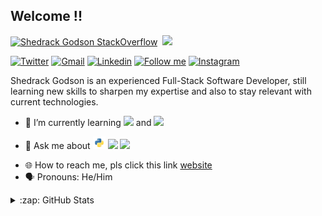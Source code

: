 <!-- ## Hi there, I'm Shedrack Godson.👋 -->
## Welcome !!


[![Shedrack Godson StackOverflow](https://github-readme-stackoverflow.vercel.app/?userID=12733154)](https://stackoverflow.com/users/12733154/shedrack)&nbsp;
[<img src="https://cr-ss-service.azurewebsites.net/api/ScreenShot?widget=summary&username=shedrackgodson&badges=3&--badge-margin=1px&branding=false&layout=horizontal&show-avatar=true&style=--header-bg-color:%2300A856;--border-radius:3px;--name-font-weight:bold;--name-font-size:11.5px;--header-padding:1px;--badge-rank-font-size:0.2em;--badge-location-font-size:0.2em;--badge-technology-font-size:5px;width:300px;--avatar-size:30px;--score-font-size:12px;"
/>](https://profile.codersrank.io/user/shedrackgodson/)

<!-- ![Profile Metrics](https://github.com/elirehema/elirehema/blob/master/github-metrics.svg)-->
[![Twitter](https://img.shields.io/twitter/follow/godson_shedrack?label=Follow&style=social)](https://www.twitter.com/godson_shedrack)
[![Gmail](https://img.shields.io/badge/-Gmail-c14438?style=flat&logo=Gmail&logoColor=white)](mailto:hedrickgodson23@gmail.com)
[![Linkedin](https://img.shields.io/badge/-LinkedIn-blue?style=flat&logo=Linkedin&logoColor=white)](https://www.linkedin.com/in/shedrack-godson/)
[<img src="https://img.shields.io/github/followers/ShedrackGodson?label=follow&style=social" height="22" title="Follow me" />](https://github.com/ShedrackGodson) 
[![Instagram](https://img.shields.io/badge/-Instagram-c13584?style=flat&labelColor=c13584&logo=instagram&logoColor=white)](https://www.instagram.com/rickie_godson)


Shedrack Godson is an experienced Full-Stack Software Developer, still learning new skills to sharpen my expertise and also to stay relevant with current technologies.

<!-- - 🌱 I’m currently learning <img height="20" src="https://upload.wikimedia.org/wikipedia/commons/a/a7/React-icon.svg"></code> -->
- 🌱 I’m currently learning <img height="20" src="https://spring.io/images/spring-logo-9146a4d3298760c2e7e49595184e1975.svg"> and <img height="20" src="https://upload.wikimedia.org/wikipedia/commons/a/a7/React-icon.svg"></code>

- 💬 Ask me about 
 <img height="20" src="https://raw.githubusercontent.com/github/explore/80688e429a7d4ef2fca1e82350fe8e3517d3494d/topics/python/python.png"></code>
 <img height="20" src="https://static.djangoproject.com/img/logos/django-logo-negative.png"></code>
 <img height="20" src="https://www.django-rest-framework.org/img/logo.png"></code>
<!--  <img height="20" src="https://miro.medium.com/max/1200/1*N5Iep1wJY1iXgMzpHxzE8w.png"></code>  IF the above corrupt replace with this code -->

- 🌐 How to reach me, pls click this link [website](https://shedrackgodson.pythonanywhere.com/contact/)
- 🗣 Pronouns: He/Him



<!-- ### Wakatime Week Stats
[![willianrod's wakatime stats](https://github-readme-stats.vercel.app/api/wakatime?username=Shedrack)](https://github.com/ShedrackGodson/github-readme-stats)

[![ReadMe Card](https://github-readme-stats.vercel.app/api/pin/?username=ShedrackGodson&repo=github-readme-stats)](https://github.com/ShedrackGodson/github-readme-stats)

### Latest Blog Posts 📕 -->

<!-- BLOG-POST-LIST:START -->
<!-- - [Django: Email Service](https://shedrackgodson.pythonanywhere.com/post/4/) -->
<!-- - [Python: Middle of the Linked List](https://shedrackgodson.pythonanywhere.com/post/3/) -->
<!-- - [Django: Tiny-MCE Editor Integration with Django](https://shedrackgodson.pythonanywhere.com/post/2/) -->
<!-- - [Django: Setup Django-MySQL database on Python Anywhere](https://shedrackgodson.pythonanywhere.com/post/1/) -->
<!-- BLOG-POST-LIST:END -->

<!-- ➡️ [more blog posts...](https://shedrackgodson.pythonanywhere.com) -->

<details>
  <summary>:zap: GitHub Stats</summary>

  ![Shedrack Godson's github stats](https://github-readme-stats.vercel.app/api?username=ShedrackGodson&show_icons=true&theme=radical)

</details>


<!-- [website]: https://shedrackgodson.pythonanywhere.com/contact/
[twitter]: https://twitter.com/godson_shedrack
[instagram]: https://www.instagram.com/rickie_godson/
[linkedin]: https://www.linkedin.com/in/shedrack-godson/ -->
